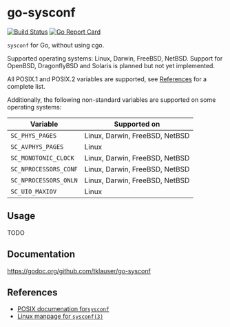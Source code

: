 # go-sysconf

[![Build Status][1]][2] [![Go Report Card][3]][4]

`sysconf` for Go, without using cgo.

Supported operating systems: Linux, Darwin, FreeBSD, NetBSD.
Support for OpenBSD, DragonflyBSD and Solaris is planned but not yet implemented.

All POSIX.1 and POSIX.2 variables are supported, see [References](#references) for a complete list.

Additionally, the following non-standard variables are supported on some operating systems:

| Variable | Supported on |
|---|---|
| `SC_PHYS_PAGES`       | Linux, Darwin, FreeBSD, NetBSD |
| `SC_AVPHYS_PAGES`     | Linux |
| `SC_MONOTONIC_CLOCK`  | Linux, Darwin, FreeBSD, NetBSD |
| `SC_NPROCESSORS_CONF` | Linux, Darwin, FreeBSD, NetBSD |
| `SC_NPROCESSORS_ONLN` | Linux, Darwin, FreeBSD, NetBSD |
| `SC_UIO_MAXIOV`       | Linux |

## Usage

TODO

## Documentation

https://godoc.org/github.com/tklauser/go-sysconf

## References

* [POSIX documenation for`sysconf`](http://pubs.opengroup.org/onlinepubs/9699919799/functions/sysconf.html)
* [Linux manpage for `sysconf(3)`](http://man7.org/linux/man-pages/man3/sysconf.3.html)

[1]: https://travis-ci.org/tklauser/go-sysconf.svg?branch=master
[2]: https://travis-ci.org/tklauser/go-sysconf
[3]: https://goreportcard.com/badge/github.com/tklauser/go-sysconf
[4]: https://goreportcard.com/report/github.com/tklauser/go-sysconf
